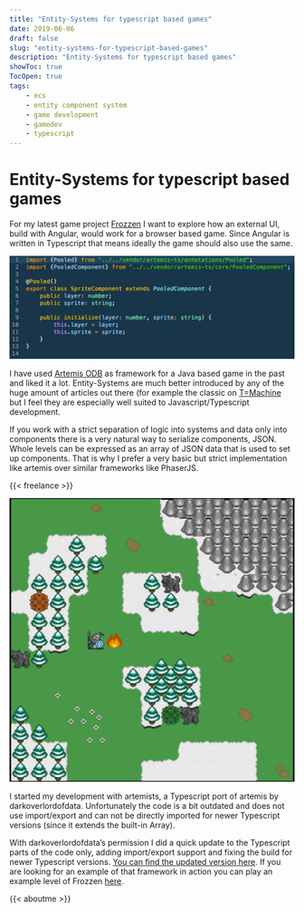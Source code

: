 ```yaml
---
title: "Entity-Systems for typescript based games"
date: 2019-06-06
draft: false
slug: "entity-systems-for-typescript-based-games"
description: "Entity-Systems for typescript based games"
showToc: true
TocOpen: true
tags:
    - ecs
    - entity component system
    - game development
    - gamedev
    - typescript
---
```


# Entity-Systems for typescript based games

For my latest game project [Frozzen](https://frozzen-client.appspot.com/) I want to explore how an external UI, build with Angular, would work for a browser based game. Since Angular is written in Typescript that means ideally the game should also use the same.

![Code of a typical data only component in Frozzen](/img/posts/entity-systems-for-typescript-based-games/frozzencode.png#center)

I have used [Artemis ODB](https://github.com/junkdog/artemis-odb) as framework for a Java based game in the past and liked it a lot. Entity-Systems are much better introduced by any of the huge amount of articles out there (for example the classic on [T=Machine](http://t-machine.org/index.php/2007/09/03/entity-systems-are-the-future-of-mmog-development-part-1/) but I feel they are especially well suited to Javascript/Typescript development.

If you work with a strict separation of logic into systems and data only into components there is a very natural way to serialize components, JSON. Whole levels can be expressed as an array of JSON data that is used to set up components. That is why I prefer a very basic but strict implementation like artemis over similar frameworks like PhaserJS.

{{< freelance >}}

![Frozzen is a turn based strategy game written in Typescript and artemists](/img/posts/entity-systems-for-typescript-based-games/frozzenscreen.png#center)

I started my development with artemists, a Typescript port of artemis by darkoverlordofdata. Unfortunately the code is a bit outdated and does not use import/export and can not be directly imported for newer Typescript versions (since it extends the built-in Array).

With darkoverlordofdata’s permission I did a quick update to the Typescript parts of the code only, adding import/export support and fixing the build for newer Typescript versions. [You can find the updated version here](https://github.com/rhazn/artemis-ts). If you are looking for an example of that framework in action you can play an example level of Frozzen [here](https://frozzen-client.appspot.com/).



{{< aboutme >}}